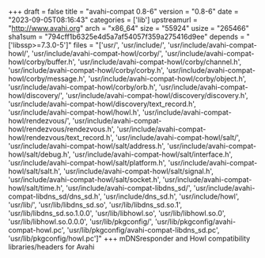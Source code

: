 +++
draft = false
title = "avahi-compat 0.8-6"
version = "0.8-6"
date = "2023-09-05T08:16:43"
categories = ['lib']
upstreamurl = "http://www.avahi.org"
arch = "x86_64"
size = "55924"
usize = "265466"
sha1sum = "794cff1b6325e4d5a7af54057f359a275416d9ee"
depends = "['libssp>=7.3.0-5']"
files = "['usr/', 'usr/include/', 'usr/include/avahi-compat-howl/', 'usr/include/avahi-compat-howl/corby/', 'usr/include/avahi-compat-howl/corby/buffer.h', 'usr/include/avahi-compat-howl/corby/channel.h', 'usr/include/avahi-compat-howl/corby/corby.h', 'usr/include/avahi-compat-howl/corby/message.h', 'usr/include/avahi-compat-howl/corby/object.h', 'usr/include/avahi-compat-howl/corby/orb.h', 'usr/include/avahi-compat-howl/discovery/', 'usr/include/avahi-compat-howl/discovery/discovery.h', 'usr/include/avahi-compat-howl/discovery/text_record.h', 'usr/include/avahi-compat-howl/howl.h', 'usr/include/avahi-compat-howl/rendezvous/', 'usr/include/avahi-compat-howl/rendezvous/rendezvous.h', 'usr/include/avahi-compat-howl/rendezvous/text_record.h', 'usr/include/avahi-compat-howl/salt/', 'usr/include/avahi-compat-howl/salt/address.h', 'usr/include/avahi-compat-howl/salt/debug.h', 'usr/include/avahi-compat-howl/salt/interface.h', 'usr/include/avahi-compat-howl/salt/platform.h', 'usr/include/avahi-compat-howl/salt/salt.h', 'usr/include/avahi-compat-howl/salt/signal.h', 'usr/include/avahi-compat-howl/salt/socket.h', 'usr/include/avahi-compat-howl/salt/time.h', 'usr/include/avahi-compat-libdns_sd/', 'usr/include/avahi-compat-libdns_sd/dns_sd.h', 'usr/include/dns_sd.h', 'usr/include/howl', 'usr/lib/', 'usr/lib/libdns_sd.so', 'usr/lib/libdns_sd.so.1', 'usr/lib/libdns_sd.so.1.0.0', 'usr/lib/libhowl.so', 'usr/lib/libhowl.so.0', 'usr/lib/libhowl.so.0.0.0', 'usr/lib/pkgconfig/', 'usr/lib/pkgconfig/avahi-compat-howl.pc', 'usr/lib/pkgconfig/avahi-compat-libdns_sd.pc', 'usr/lib/pkgconfig/howl.pc']"
+++
mDNSresponder and Howl compatibility libraries/headers for Avahi